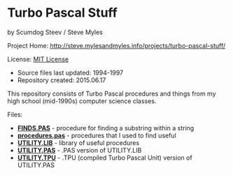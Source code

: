 # Turbo Pascal Stuff
by Scumdog Steev / Steve Myles

Project Home:  http://steve.mylesandmyles.info/projects/turbo-pascal-stuff/

License: [MIT License](https://github.com/scumdogsteev/turbo-pascal-stuff/blob/master/LICENSE)

- Source files last updated:  1994-1997
- Repository created:  2015.06.17

This repository consists of Turbo Pascal procedures and things from my high school 
(mid-1990s) computer science classes.

Files:

- [**FINDS.PAS**](FINDS.PAS) - procedure for finding a substring within a string
- [**procedures.pas**](procedures.pas) - procedures that I used to find useful
- [**UTILITY.LIB**](UTILITY.LIB) - library of useful procedures
- [**UTILITY.PAS**](UTILITY.PAS) - .PAS version of UTILITY.LIB
- [**UTILITY.TPU**](UTILITY.TPU) - .TPU (compiled Turbo Pascal Unit) version of UTILITY.PAS
